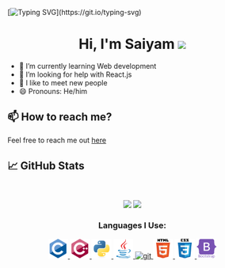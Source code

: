 [![Typing SVG](https://readme-typing-svg.herokuapp.com?size=24&width=600&lines=Welcome+To+Saiyam's+GitHub+Profile!)](https://git.io/typing-svg)

<h1 align="center">Hi, I'm Saiyam <img src="https://raw.githubusercontent.com/MartinHeinz/MartinHeinz/master/wave.gif" width="30px"></h1>

- 🔭 I’m currently learning Web development
- 🤔 I’m looking for help with React.js
- 🤝 I like to meet new people
- 😄 Pronouns: He/him

## 📫 How to reach me?

Feel free to reach me out [here](https://linktr.ee/sam.dev)

## 📈 GitHub Stats
<br>
<p align="center">
  <img width="48%" src="https://github-readme-stats.vercel.app/api?username=itzsamdev&show_icons=true&theme=radical" />
  <img width="48%" src="https://github-readme-streak-stats.herokuapp.com/?user=itzsamdev&theme=radical" />
</p>

<h3 align="center">Languages I Use:</h3>
<p align="center"> 
 <a href="https://www.cprogramming.com/" target="_blank"> <img src="https://raw.githubusercontent.com/devicons/devicon/master/icons/c/c-original.svg" alt="c" width="40" height="40"/> </a> 
 <a href="https://www.w3schools.com/cpp/" target="_blank"> <img src="https://raw.githubusercontent.com/devicons/devicon/master/icons/cplusplus/cplusplus-original.svg" alt="cplusplus" width="40" height="40"/> </a>
 <a href="https://www.python.org" target="_blank"> <img src="https://raw.githubusercontent.com/devicons/devicon/master/icons/python/python-original.svg" alt="python" width="40" height="40"/> </a> 
  <a href="https://www.java.com" target="_blank"> <img src="https://raw.githubusercontent.com/devicons/devicon/master/icons/java/java-original.svg" alt="java" width="40" height="40"/> </a> 
  <a href="https://git-scm.com/" target="_blank"> <img src="https://www.vectorlogo.zone/logos/git-scm/git-scm-icon.svg" alt="git" width="40" height="40"/> </a>
  <a href="https://www.w3.org/html/" target="_blank"> <img src="https://raw.githubusercontent.com/devicons/devicon/master/icons/html5/html5-original-wordmark.svg" alt="html5" width="40" height="40"/> </a> 
 <a href="https://www.w3schools.com/css/" target="_blank"> <img src="https://raw.githubusercontent.com/devicons/devicon/master/icons/css3/css3-original-wordmark.svg" alt="css3" width="40" height="40"/> </a>
 <a href="https://getbootstrap.com" target="_blank"> <img src="https://raw.githubusercontent.com/devicons/devicon/master/icons/bootstrap/bootstrap-plain-wordmark.svg" alt="bootstrap" width="40" height="40"/> </a>
</p> 
